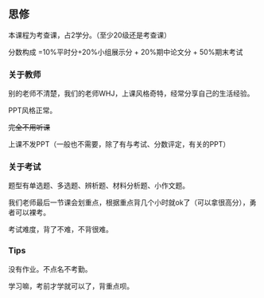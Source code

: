 ## 思修

本课程为考查课，占2学分。（至少20级还是考查课）

分数构成 =10%平时分+20%小组展示分 + 20%期中论文分 + 50%期末考试

### 关于教师

别的老师不清楚，我们的老师WHJ，上课风格奇特，经常分享自己的生活经验。

PPT风格正常。

~~完全不用听课~~

上课不发PPT（一般也不需要，除了有与考试、分数评定，有关的PPT）

### 关于考试

题型有单选题、多选题、辨析题、材料分析题、小作文题。

我们老师最后一节课会划重点，根据重点背几个小时就ok了（可以拿很高分），勇者可以裸考。

考试难度，背了不难，不背很难。

### Tips

没有作业。不点名不考勤。

学习嘛，考前才学就可以了，背重点呗。

